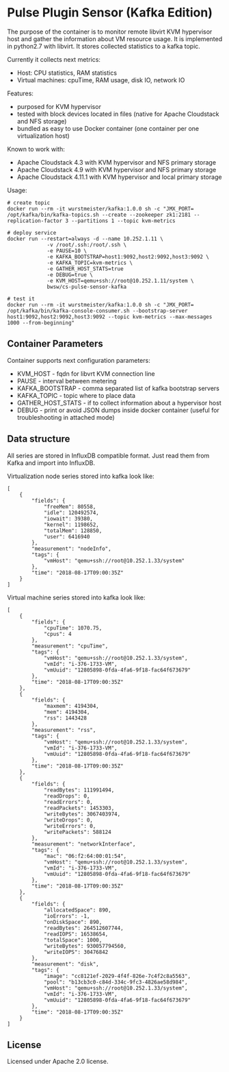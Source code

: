 # Pulse Plugin Sensor (Kafka Edition)

The purpose of the container is to monitor remote libvirt KVM hypervisor host and gather the information about VM resource usage. It is implemented in python2.7 with libvirt. It stores collected statistics to a kafka topic.

Currently it collects next metrics: 
 - Host: CPU statistics, RAM statistics
 - Virtual machines: cpuTime, RAM usage, disk IO, network IO

Features:
 - purposed for KVM hypervisor
 - tested with block devices located in files (native for Apache Cloudstack and NFS storage)
 - bundled as easy to use Docker container (one container per one virtualization host)
 
 Known to work with:
 - Apache Cloudstack 4.3 with KVM hypervisor and NFS primary storage
 - Apache Cloudstack 4.9 with KVM hypervisor and NFS primary storage
 - Apache Cloudstack 4.11.1 with KVM hypervisor and local primary storage

Usage:

```
# create topic
docker run --rm -it wurstmeister/kafka:1.0.0 sh -c "JMX_PORT= /opt/kafka/bin/kafka-topics.sh --create --zookeeper zk1:2181 --replication-factor 3 --partitions 1 --topic kvm-metrics

# deploy service
docker run --restart=always -d --name 10.252.1.11 \
             -v /root/.ssh:/root/.ssh \
             -e PAUSE=10 \
             -e KAFKA_BOOTSTRAP=host1:9092,host2:9092,host3:9092 \
             -e KAFKA_TOPIC=kvm-metrics \
             -e GATHER_HOST_STATS=true
             -e DEBUG=true \
             -e KVM_HOST=qemu+ssh://root@10.252.1.11/system \
             bwsw/cs-pulse-sensor-kafka

# test it
docker run --rm -it wurstmeister/kafka:1.0.0 sh -c "JMX_PORT= /opt/kafka/bin/kafka-console-consumer.sh --bootstrap-server host1:9092,host2:9092,host3:9092 --topic kvm-metrics --max-messages 1000 --from-beginning"
```

## Container Parameters

Container supports next configuration parameters:

- KVM_HOST - fqdn for libvrt KVM connection line
- PAUSE - interval between metering
- KAFKA_BOOTSTRAP - comma separated list of kafka bootstrap servers
- KAFKA_TOPIC - topic where to place data
- GATHER_HOST_STATS - if to collect information about a hypervisor host
- DEBUG - print or avoid JSON dumps inside docker container (useful for troubleshooting in attached mode)

## Data structure

All series are stored in InfluxDB compatible format. Just read them from Kafka and import into InfluxDB.

Virtualization node series stored into kafka look like:

```
[
    {
        "fields": {
            "freeMem": 80558,
            "idle": 120492574,
            "iowait": 39380,
            "kernel": 1198652,
            "totalMem": 128850,
            "user": 6416940
        },
        "measurement": "nodeInfo",
        "tags": {
            "vmHost": "qemu+ssh://root@10.252.1.33/system"
        },
        "time": "2018-08-17T09:00:35Z"
    }
]
```

Virtual machine series stored into kafka look like:

```
[
    {
        "fields": {
            "cpuTime": 1070.75,
            "cpus": 4
        },
        "measurement": "cpuTime",
        "tags": {
            "vmHost": "qemu+ssh://root@10.252.1.33/system",
            "vmId": "i-376-1733-VM",
            "vmUuid": "12805898-0fda-4fa6-9f18-fac64f673679"
        },
        "time": "2018-08-17T09:00:35Z"
    },
    {
        "fields": {
            "maxmem": 4194304,
            "mem": 4194304,
            "rss": 1443428
        },
        "measurement": "rss",
        "tags": {
            "vmHost": "qemu+ssh://root@10.252.1.33/system",
            "vmId": "i-376-1733-VM",
            "vmUuid": "12805898-0fda-4fa6-9f18-fac64f673679"
        },
        "time": "2018-08-17T09:00:35Z"
    },
    {
        "fields": {
            "readBytes": 111991494,
            "readDrops": 0,
            "readErrors": 0,
            "readPackets": 1453303,
            "writeBytes": 3067403974,
            "writeDrops": 0,
            "writeErrors": 0,
            "writePackets": 588124
        },
        "measurement": "networkInterface",
        "tags": {
            "mac": "06:f2:64:00:01:54",
            "vmHost": "qemu+ssh://root@10.252.1.33/system",
            "vmId": "i-376-1733-VM",
            "vmUuid": "12805898-0fda-4fa6-9f18-fac64f673679"
        },
        "time": "2018-08-17T09:00:35Z"
    },
    {
        "fields": {
            "allocatedSpace": 890,
            "ioErrors": -1,
            "onDiskSpace": 890,
            "readBytes": 264512607744,
            "readIOPS": 16538654,
            "totalSpace": 1000,
            "writeBytes": 930057794560,
            "writeIOPS": 30476842
        },
        "measurement": "disk",
        "tags": {
            "image": "cc8121ef-2029-4f4f-826e-7c4f2c8a5563",
            "pool": "b13cb3c0-c84d-334c-9fc3-4826ae58d984",
            "vmHost": "qemu+ssh://root@10.252.1.33/system",
            "vmId": "i-376-1733-VM",
            "vmUuid": "12805898-0fda-4fa6-9f18-fac64f673679"
        },
        "time": "2018-08-17T09:00:35Z"
    }
]

```

## License

Licensed under Apache 2.0 license.
